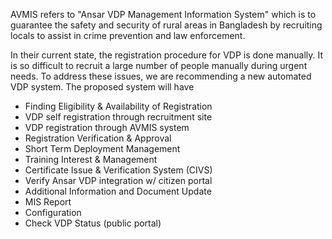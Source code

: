 AVMIS refers to "Ansar VDP Management Information System" which is to guarantee the safety and security of rural areas in Bangladesh by recruiting locals to assist in crime prevention and law enforcement.

In their current state, the registration procedure for VDP is done manually. It is so difficult to recruit a large number of people manually during urgent needs. To address these issues, we are recommending a new automated VDP system. The proposed system will have
 - Finding Eligibility & Availability of Registration
 - VDP self registration through recruitment site
 - VDP registration through AVMIS system
 - Registration Verification & Approval
 - Short Term Deployment Management
 - Training Interest & Management
 - Certificate Issue & Verification System (CIVS)
 - Verify Ansar VDP integration w/ citizen portal
 - Additional Information and Document Update
 - MIS Report
 - Configuration
 - Check VDP Status (public portal)

